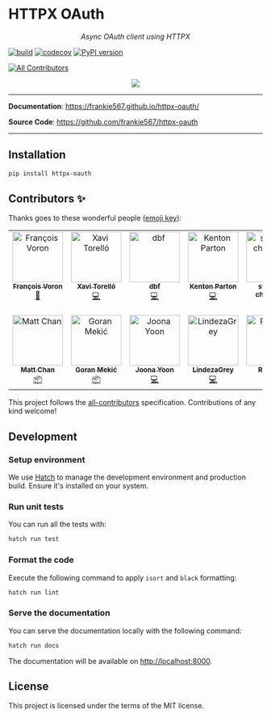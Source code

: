 # HTTPX OAuth

<p align="center">
    <em>Async OAuth client using HTTPX</em>
</p>

[![build](https://github.com/frankie567/httpx-oauth/workflows/Build/badge.svg)](https://github.com/frankie567/httpx-oauth/actions)
[![codecov](https://codecov.io/gh/frankie567/httpx-oauth/branch/master/graph/badge.svg)](https://codecov.io/gh/frankie567/httpx-oauth)
[![PyPI version](https://badge.fury.io/py/httpx-oauth.svg)](https://badge.fury.io/py/httpx-oauth)

<!-- ALL-CONTRIBUTORS-BADGE:START - Do not remove or modify this section -->
[![All Contributors](https://img.shields.io/badge/all_contributors-13-orange.svg?style=flat-square)](#contributors-)
<!-- ALL-CONTRIBUTORS-BADGE:END -->

<p align="center">
<a href="https://github.com/sponsors/frankie567"><img src="https://md-buttons.francoisvoron.com/button.svg?text=Buy%20me%20a%20coffee%20%E2%98%95%EF%B8%8F&bg=ef4444&w=200&h=50"></a>
</p>

---

**Documentation**: <a href="https://frankie567.github.io/httpx-oauth/" target="_blank">https://frankie567.github.io/httpx-oauth/</a>

**Source Code**: <a href="https://github.com/frankie567/httpx-oauth" target="_blank">https://github.com/frankie567/httpx-oauth</a>

---

## Installation

```bash
pip install httpx-oauth
```


## Contributors ✨

Thanks goes to these wonderful people ([emoji key](https://allcontributors.org/docs/en/emoji-key)):

<!-- ALL-CONTRIBUTORS-LIST:START - Do not remove or modify this section -->
<!-- prettier-ignore-start -->
<!-- markdownlint-disable -->
<table>
  <tbody>
    <tr>
      <td align="center" valign="top" width="14.28%"><a href="http://francoisvoron.com"><img src="https://avatars.githubusercontent.com/u/1144727?v=4?s=100" width="100px;" alt="François Voron"/><br /><sub><b>François Voron</b></sub></a><br /><a href="#maintenance-frankie567" title="Maintenance">🚧</a></td>
      <td align="center" valign="top" width="14.28%"><a href="http://xaviertorello.cat"><img src="https://avatars.githubusercontent.com/u/8709244?v=4?s=100" width="100px;" alt="Xavi Torelló"/><br /><sub><b>Xavi Torelló</b></sub></a><br /><a href="https://github.com/frankie567/httpx-oauth/commits?author=XaviTorello" title="Code">💻</a></td>
      <td align="center" valign="top" width="14.28%"><a href="https://github.com/fullonic"><img src="https://avatars.githubusercontent.com/u/13336073?v=4?s=100" width="100px;" alt="dbf"/><br /><sub><b>dbf</b></sub></a><br /><a href="https://github.com/frankie567/httpx-oauth/commits?author=fullonic" title="Code">💻</a></td>
      <td align="center" valign="top" width="14.28%"><a href="http://www.kentonparton.com"><img src="https://avatars.githubusercontent.com/u/20202312?v=4?s=100" width="100px;" alt="Kenton Parton"/><br /><sub><b>Kenton Parton</b></sub></a><br /><a href="https://github.com/frankie567/httpx-oauth/commits?author=KentonParton" title="Code">💻</a></td>
      <td align="center" valign="top" width="14.28%"><a href="https://github.com/stepan-chatalyan"><img src="https://avatars.githubusercontent.com/u/78931407?v=4?s=100" width="100px;" alt="stepan-chatalyan"/><br /><sub><b>stepan-chatalyan</b></sub></a><br /><a href="https://github.com/frankie567/httpx-oauth/commits?author=stepan-chatalyan" title="Code">💻</a></td>
      <td align="center" valign="top" width="14.28%"><a href="https://github.com/Forst"><img src="https://avatars.githubusercontent.com/u/369699?v=4?s=100" width="100px;" alt="Foster Snowhill"/><br /><sub><b>Foster Snowhill</b></sub></a><br /><a href="https://github.com/frankie567/httpx-oauth/commits?author=Forst" title="Code">💻</a></td>
      <td align="center" valign="top" width="14.28%"><a href="https://hatcher.work"><img src="https://avatars.githubusercontent.com/u/24600763?v=4?s=100" width="100px;" alt="William Hatcher"/><br /><sub><b>William Hatcher</b></sub></a><br /><a href="https://github.com/frankie567/httpx-oauth/commits?author=williamhatcher" title="Code">💻</a></td>
    </tr>
    <tr>
      <td align="center" valign="top" width="14.28%"><a href="https://github.com/thewchan"><img src="https://avatars.githubusercontent.com/u/49702524?v=4?s=100" width="100px;" alt="Matt Chan"/><br /><sub><b>Matt Chan</b></sub></a><br /><a href="#platform-thewchan" title="Packaging/porting to new platform">📦</a></td>
      <td align="center" valign="top" width="14.28%"><a href="http://meka.rs"><img src="https://avatars.githubusercontent.com/u/610855?v=4?s=100" width="100px;" alt="Goran Mekić"/><br /><sub><b>Goran Mekić</b></sub></a><br /><a href="#platform-mekanix" title="Packaging/porting to new platform">📦</a></td>
      <td align="center" valign="top" width="14.28%"><a href="joonas.io"><img src="https://avatars.githubusercontent.com/u/9527681?v=4?s=100" width="100px;" alt="Joona Yoon"/><br /><sub><b>Joona Yoon</b></sub></a><br /><a href="https://github.com/frankie567/httpx-oauth/commits?author=joonas-yoon" title="Code">💻</a></td>
      <td align="center" valign="top" width="14.28%"><a href="http://vibrix.net"><img src="https://avatars.githubusercontent.com/u/39629455?v=4?s=100" width="100px;" alt="LindezaGrey"/><br /><sub><b>LindezaGrey</b></sub></a><br /><a href="https://github.com/frankie567/httpx-oauth/commits?author=LindezaGrey" title="Code">💻</a></td>
      <td align="center" valign="top" width="14.28%"><a href="https://github.com/Gr3atWh173"><img src="https://avatars.githubusercontent.com/u/11838184?v=4?s=100" width="100px;" alt="R. Singh"/><br /><sub><b>R. Singh</b></sub></a><br /><a href="https://github.com/frankie567/httpx-oauth/issues?q=author%3AGr3atWh173" title="Bug reports">🐛</a></td>
      <td align="center" valign="top" width="14.28%"><a href="https://github.com/lloesche"><img src="https://avatars.githubusercontent.com/u/2124094?v=4?s=100" width="100px;" alt="Lukas Lösche"/><br /><sub><b>Lukas Lösche</b></sub></a><br /><a href="https://github.com/frankie567/httpx-oauth/issues?q=author%3Alloesche" title="Bug reports">🐛</a> <a href="https://github.com/frankie567/httpx-oauth/commits?author=lloesche" title="Code">💻</a></td>
    </tr>
  </tbody>
</table>

<!-- markdownlint-restore -->
<!-- prettier-ignore-end -->

<!-- ALL-CONTRIBUTORS-LIST:END -->

This project follows the [all-contributors](https://github.com/all-contributors/all-contributors) specification. Contributions of any kind welcome!

## Development

### Setup environment

We use [Hatch](https://hatch.pypa.io/latest/install/) to manage the development environment and production build. Ensure it's installed on your system.

### Run unit tests

You can run all the tests with:

```bash
hatch run test
```

### Format the code

Execute the following command to apply `isort` and `black` formatting:

```bash
hatch run lint
```

### Serve the documentation

You can serve the documentation locally with the following command:

```bash
hatch run docs
```

The documentation will be available on [http://localhost:8000](http://localhost:8000).

## License

This project is licensed under the terms of the MIT license.
